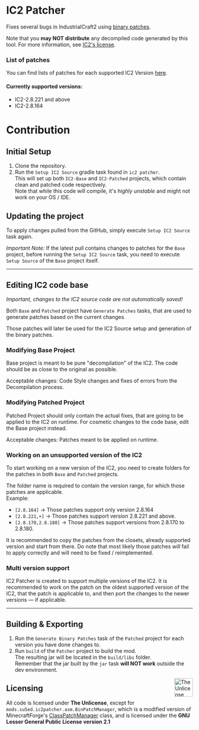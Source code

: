 # IC2 Patcher
Fixes several bugs in IndustrialCraft2 using [binary patches](http://javaxdelta.sourceforge.net).

Note that you **may NOT distribute** any decompiled code generated by this tool.
For more information, see [IC2's license](https://forum.industrial-craft.net/thread/9843-mc-1-7-ic%C2%B2-v-2-1-x-2-2-x-experimental/).

### List of patches
You can find lists of patches for each supported IC2 Version [here]().

#### Currently supported versions:
- IC2-2.8.221 and above
- IC2-2.8.164

# Contribution

## Initial Setup
1. Clone the repository.
2. Run the `Setup IC2 Source` gradle task found in `ic2 patcher`.   
   This will set up both `IC2-Base` and `IC2-Patched` projects, which contain clean and patched code respectively.  
   Note that while this code will compile, it's *highly unstable* and might not work on your OS / IDE.

## Updating the project
To apply changes pulled from the GitHub, simply execute `Setup IC2 Source` task again.

_Important Note:_ If the latest pull contains changes to patches for the `Base` project, 
before running the `Setup IC2 Source` task, you need to execute `Setup Source` of the `Base` project itself. 

<hr>

## Editing IC2 code base
<i>Important, changes to the IC2 source code are not automatically saved!</i>

Both `Base` and `Patched` project have `Generate Patches` tasks, 
that are used to generate patches based on the current changes.

Those patches will later be used for the IC2 Source setup and generation of the binary patches.

### Modifying Base Project
Base project is meant to be pure "decompilation" of the IC2. The code should be as close to the original as possible.

Acceptable changes: Code Style changes and fixes of errors from the Decompilation process.

### Modifying Patched Project
Patched Project should only contain the actual fixes, that are going to be applied to the IC2 on runtime. For cosmetic changes to the code base, edit the Base project instead.

Acceptable changes: Patches meant to be applied on runtime.

### Working on an unsupported version of the IC2
To start working on a new version of the IC2,
you need to create folders for the patches in both `Base` and `Patched` projects.

The folder name is required to contain the version range, for which those patches are applicable.<br>
Example: 
- `[2.8.164]` -> Those patches support only version 2.8.164
- `[2.8.221,+]` -> Those patches support version 2.8.221 and above.
- `[2.8.170,2.8.180]` -> Those patches support versions from 2.8.170 to 2.8.180.

It is recommended to copy the patches from the closets,
already supported version and start from there. 
Do note that most likely those patches _will_ fail to apply correctly 
and will need to be fixed / reimplemented.


### Multi version support
IC2 Patcher is created to support multiple versions of the IC2. 
It is recommended to work on the patch on the oldest supported version of the IC2,
that the patch is applicable to, and then port the changes to the newer versions — if applicable.
<hr>

## Building & Exporting
1. Run the `Generate Binary Patches` task of the `Patched` project for each version you have done changes to.
2. Run `build` of the `Patcher` project to build the mod.<br>
   The resulting jar will be located in the `build/libs` folder.  
   Remember that the jar built by the `jar` task **will NOT work** outside the dev environment.

<div>
  <img src="https://upload.wikimedia.org/wikipedia/commons/e/eb/PD-icon-black.svg" align="right" width="50" alt="The Unlicense Logo">
</div>
<h2 align="left">Licensing</h2>

All code is licensed under **The Unlicense**, except for `mods.su5ed.ic2patcher.asm.BinPatchManager`, which is a modified version
of MinecraftForge's [ClassPatchManager](https://github.com/MinecraftForge/MinecraftForge/blob/1.12.x/src/main/java/net/minecraftforge/fml/common/patcher/ClassPatchManager.java) class, and is licensed under the **GNU Lesser General Public License version 2.1**
